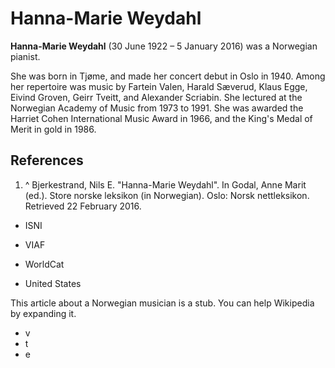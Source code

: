 # Hanna-Marie Weydahl

**Hanna-Marie Weydahl**  (30 June 1922 – 5 January 2016) was a Norwegian pianist.

She was born in Tjøme, and made her concert debut in Oslo in 1940. Among her repertoire was music by Fartein Valen, Harald Sæverud, Klaus Egge, Eivind Groven, Geirr Tveitt, and Alexander Scriabin. She lectured at the Norwegian Academy of Music from 1973 to 1991. She was awarded the Harriet Cohen International Music Award in 1966, and the King's Medal of Merit in gold in 1986.

## References

 1. ^ Bjerkestrand, Nils E. "Hanna-Marie Weydahl".  In Godal, Anne Marit (ed.). Store norske leksikon (in Norwegian). Oslo: Norsk nettleksikon. Retrieved 22 February 2016.


 - ISNI
 - VIAF
 - WorldCat

 - United States

This article about a Norwegian musician is a stub. You can help Wikipedia by expanding it.
 - v
 - t
 - e

